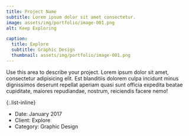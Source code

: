 ```yaml
---
title: Project Name
subtitle: Lorem ipsum dolor sit amet consectetur.
image: assets/img/portfolio/image-001.png
alt: Keep Exploring

caption:
  title: Explore
  subtitle: Graphic Design
  thumbnail: assets/img/portfolio/image-001.png
---
```

Use this area to describe your project. Lorem ipsum dolor sit amet, consectetur adipisicing elit. Est blanditiis dolorem culpa incidunt minus dignissimos deserunt repellat aperiam quasi sunt officia expedita beatae cupiditate, maiores repudiandae, nostrum, reiciendis facere nemo!

{:.list-inline}
- Date: January 2017
- Client: Explore
- Category: Graphic Design

